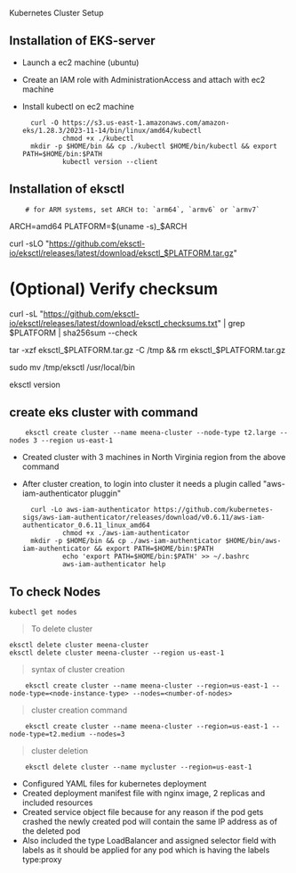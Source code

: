Kubernetes Cluster Setup


Installation of EKS-server
--------------------
* Launch a ec2 machine (ubuntu)
* Create an IAM role with AdministrationAccess and attach with ec2 machine
* Install kubectl on ec2 machine
  
		curl -O https://s3.us-east-1.amazonaws.com/amazon-eks/1.28.3/2023-11-14/bin/linux/amd64/kubectl
                chmod +x ./kubectl
		mkdir -p $HOME/bin && cp ./kubectl $HOME/bin/kubectl && export PATH=$HOME/bin:$PATH
                kubectl version --client


Installation of eksctl
--------------------
	
		# for ARM systems, set ARCH to: `arm64`, `armv6` or `armv7`
ARCH=amd64
PLATFORM=$(uname -s)_$ARCH

curl -sLO "https://github.com/eksctl-io/eksctl/releases/latest/download/eksctl_$PLATFORM.tar.gz"

# (Optional) Verify checksum
curl -sL "https://github.com/eksctl-io/eksctl/releases/latest/download/eksctl_checksums.txt" | grep $PLATFORM | sha256sum --check

tar -xzf eksctl_$PLATFORM.tar.gz -C /tmp && rm eksctl_$PLATFORM.tar.gz

sudo mv /tmp/eksctl /usr/local/bin

  eksctl version 

create eks cluster with command 
--------------------------------

		eksctl create cluster --name meena-cluster --node-type t2.large --nodes 3 --region us-east-1
	
* Created cluster with 3 machines in North Virginia region from the above command 
* After cluster creation, to login into cluster it needs a plugin called "aws-iam-authenticator pluggin" 
	
		curl -Lo aws-iam-authenticator https://github.com/kubernetes-sigs/aws-iam-authenticator/releases/download/v0.6.11/aws-iam-authenticator_0.6.11_linux_amd64
                chmod +x ./aws-iam-authenticator
		mkdir -p $HOME/bin && cp ./aws-iam-authenticator $HOME/bin/aws-iam-authenticator && export PATH=$HOME/bin:$PATH
                echo 'export PATH=$HOME/bin:$PATH' >> ~/.bashrc
                aws-iam-authenticator help


To check Nodes 
---------------
	kubectl get nodes

>To delete cluster
	
	eksctl delete cluster meena-cluster 
	eksctl delete cluster meena-cluster --region us-east-1

>syntax of cluster creation

		eksctl create cluster --name meena-cluster --region=us-east-1 --node-type=<node-instance-type> --nodes=<number-of-nodes>

> cluster creation command

		eksctl create cluster --name meena-cluster --region=us-east-1 --node-type=t2.medium --nodes=3

>cluster deletion

		eksctl delete cluster --name mycluster --region=us-east-1
  
  * Configured YAML files for kubernetes deployment 
  * Created deployment manifest file with nginx image, 2 replicas and included resources 
  * Created service object file because for any reason if the pod gets crashed the newly created pod will contain the same IP address as of the deleted pod
  * Also included the type LoadBalancer and assigned selector field with labels as it should be applied for any pod which is having 
    the labels type:proxy
  


